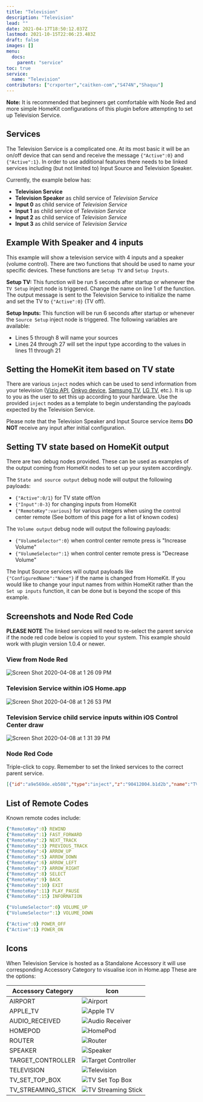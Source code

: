 ```yaml
---
title: "Television"
description: "Television"
lead: ""
date: 2021-04-17T18:50:12.037Z
lastmod: 2021-10-15T22:06:23.483Z
draft: false
images: []
menu:
  docs:
    parent: "service"
toc: true
service:
  name: "Television"
contributors: ["crxporter","caitken-com","S474N","Shaquu"]
---
```


**Note:** It is recommended that beginners get comfortable with Node Red and more simple HomeKit configurations of this plugin before attempting to set up Television Service.

## Services

The Television Service is a complicated one. At its most basic it will be an on/off device that can send and receive the message `{"Active":0}` and `{"Active":1}`. In order to use additional features there needs to be linked services including (but not limited to) Input Source and Television Speaker.

Currently, the example below has:

* **Television Service**
* **Television Speaker** as child service of _Television Service_
* **Input 0** as child service of _Television Service_
* **Input 1** as child service of _Television Service_
* **Input 2** as child service of _Television Service_
* **Input 3** as child service of _Television Service_

## Example With Speaker and 4 inputs

This example will show a television service with 4 inputs and a speaker (volume control). There are two functions that should be used to name your specific devices. These functions are `Setup TV` and `Setup Inputs`.

**Setup TV:**
This function will be run 5 seconds after startup or whenever the `TV Setup` inject node is triggered. Change the name on line 1 of the function. The output message is sent to the Television Service to initialize the name and set the TV to `{"Active":0}` (TV off).

**Setup Inputs:**
This function will be run 6 seconds after startup or whenever the `Source Setup` inject node is triggered. The following variables are available:

* Lines 5 through 8 will name your sources
* Lines 24 through 27 will set the input type according to the values in lines 11 through 21

## Setting the HomeKit item based on TV state

There are various `inject` nodes which can be used to send information from your television ([Vizio API](https://github.com/exiva/Vizio_SmartCast_API), [Onkyo device](https://github.com/estbeetoo/node-red-contrib-eiscp), [Samsung TV](https://github.com/Toxblh/node-red-contrib-samsung-tv-control), [LG TV](https://github.com/hobbyquaker/node-red-contrib-lgtv), etc.). It is up to you as the user to set this up according to your hardware. Use the provided `inject` nodes as a template to begin understanding the payloads expected by the Television Service.

Please note that the Television Speaker and Input Source service items **DO NOT** receive any input after initial configuration.

## Setting TV state based on HomeKit output

There are two debug nodes provided. These can be used as examples of the output coming from HomeKit nodes to set up your system accordingly.

The `State and source output` debug node will output the following payloads:

* `{"Active":0/1}` for TV state off/on
* `{"Input":0-3}` for changing inputs from HomeKit
* `{"RemoteKey":various}` for various integers when using the control center remote (See bottom of this page for a list of known codes)

The `Volume output` debug node will output the following payloads:

* `{"VolumeSelector":0}` when control center remote press is "Increase Volume"
* `{"VolumeSelector":1}` when control center remote press is "Decrease Volume"

The Input Source services will output payloads like `{"ConfiguredName":"Name"}` if the name is changed from HomeKit. If you would like to change your input names from within HomeKit rather than the `Set up inputs` function, it can be done but is beyond the scope of this example.

## Screenshots and Node Red Code

**PLEASE NOTE** The linked services will need to re-select the parent service if the node red code below is copied to your system. This example should work with plugin version 1.0.4 or newer.

### View from Node Red

![Screen Shot 2020-04-08 at 1 26 09 PM](https://user-images.githubusercontent.com/38265886/78819862-83201b80-799c-11ea-88d0-82d67249dcf3.png)

### Television Service within iOS Home.app

![Screen Shot 2020-04-08 at 1 26 53 PM](https://user-images.githubusercontent.com/38265886/78819919-9d59f980-799c-11ea-804f-5642fbb81f4e.png)

### Television Service child service inputs within iOS Control Center draw

![Screen Shot 2020-04-08 at 1 31 39 PM](https://user-images.githubusercontent.com/38265886/78820371-486ab300-799d-11ea-88a7-dbc746c780ad.png)

### Node Red Code

Triple-click to copy. Remember to set the linked services to the correct parent service.

```json
[{"id":"a9e569de.eb508","type":"inject","z":"90412004.b1d2b","name":"TV on","topic":"","payload":"{\"Active\":1}","payloadType":"json","repeat":"","crontab":"","once":false,"onceDelay":0.1,"x":310,"y":960,"wires":[["93bc492d.3d6848"]]},{"id":"250f61e5.cdbe8e","type":"inject","z":"90412004.b1d2b","name":"TV off","topic":"","payload":"{\"Active\":0}","payloadType":"json","repeat":"","crontab":"","once":false,"onceDelay":0.1,"x":310,"y":1000,"wires":[["93bc492d.3d6848"]]},{"id":"db46bcc.eec00c","type":"debug","z":"90412004.b1d2b","name":"State and source output","active":true,"tosidebar":true,"console":false,"tostatus":false,"complete":"payload","targetType":"msg","x":990,"y":960,"wires":[]},{"id":"d01e0a4e.49da68","type":"debug","z":"90412004.b1d2b","name":"Volume output","active":true,"tosidebar":true,"console":false,"tostatus":false,"complete":"payload","targetType":"msg","x":1000,"y":1280,"wires":[]},{"id":"26b7c791.d278","type":"inject","z":"90412004.b1d2b","name":"TV Setup","topic":"","payload":"","payloadType":"date","repeat":"","crontab":"","once":true,"onceDelay":"5","x":320,"y":900,"wires":[["404e9088.92a208"]]},{"id":"2028cd20.56072a","type":"inject","z":"90412004.b1d2b","name":"Source Setup","topic":"","payload":"","payloadType":"date","repeat":"","crontab":"","once":true,"onceDelay":"6","x":320,"y":1360,"wires":[["ab0cd2f6.17b038"]]},{"id":"404e9088.92a208","type":"function","z":"90412004.b1d2b","name":"Setup TV","func":"var name = \"Television\";\n\nmsg.payload = {\n \"ConfiguredName\": name,\n \"ActiveIdentifier\" : 0,\n \"SleepDiscoveryMode\" : 0,\n \"Active\" : 0\n};\nreturn msg;","outputs":1,"noerr":0,"x":500,"y":900,"wires":[["93bc492d.3d6848"]]},{"id":"8e8be1d8.38174","type":"inject","z":"90412004.b1d2b","name":"Input 1","topic":"","payload":"{\"ActiveIdentifier\":1}","payloadType":"json","repeat":"","crontab":"","once":false,"onceDelay":0.1,"x":310,"y":1120,"wires":[["93bc492d.3d6848"]]},{"id":"27b2cba.39cb534","type":"inject","z":"90412004.b1d2b","name":"Input 0","topic":"","payload":"{\"ActiveIdentifier\":0}","payloadType":"json","repeat":"","crontab":"","once":false,"onceDelay":0.1,"x":310,"y":1080,"wires":[["93bc492d.3d6848"]]},{"id":"212a935c.2d79f4","type":"inject","z":"90412004.b1d2b","name":"Input 2","topic":"","payload":"{\"ActiveIdentifier\":2}","payloadType":"json","repeat":"","crontab":"","once":false,"onceDelay":0.1,"x":310,"y":1160,"wires":[["93bc492d.3d6848"]]},{"id":"fd8b49ca.2333b","type":"inject","z":"90412004.b1d2b","name":"Input 3","topic":"","payload":"{\"ActiveIdentifier\":3}","payloadType":"json","repeat":"","crontab":"","once":false,"onceDelay":0.1,"x":310,"y":1200,"wires":[["93bc492d.3d6848"]]},{"id":"ab0cd2f6.17b038","type":"function","z":"90412004.b1d2b","name":"Set up inputs","func":"// This function will initialize and name inputs\n// it is set to work with 4 inputs\n\n// INPUT SOURCE NAMES\nvar input0 = \"HDMI 1\";\nvar input1 = \"HDMI 2\";\nvar input2 = \"Apple TV\";\nvar input3 = \"Wii U\";\n\n// INPUT SOURCE TYPES\nvar OTHER = 0;\nvar HOME_SCREEN = 1;\nvar TUNER = 2;\nvar HDMI = 3;\nvar COMPOSITE_VIDEO = 4;\nvar S_VIDEO = 5;\nvar COMPONENT_VIDEO = 6;\nvar DVI = 7;\nvar AIRPLAY = 8;\nvar USB = 9;\nvar APPLICATION = 10;\n\n// Configure your input types based on options above\nvar input0type = HDMI;\nvar input1type = HDMI;\nvar input2type = HDMI;\nvar input3type = COMPOSITE_VIDEO;\n\n\n// Duplicate or remove sets if you have more or fewer inputs\nvar msg0={};\nvar msg1={};\nvar msg2={};\nvar msg3={};\n\nmsg0.payload = {\n    \"Identifier\": 0,\n    \"IsConfigured\" : 1,\n    \"ConfiguredName\": input0,\n    \"InputSourceType\": input0type\n};\nmsg1.payload = {\n    \"Identifier\": 1,\n    \"IsConfigured\" : 1,\n    \"ConfiguredName\": input1,\n    \"InputSourceType\": input1type\n};\nmsg2.payload = {\n    \"Identifier\": 2,\n    \"IsConfigured\" : 1,\n    \"ConfiguredName\": input2,\n    \"InputSourceType\": input2type\n};\nmsg3.payload = {\n    \"Identifier\": 3,\n    \"IsConfigured\" : 1,\n    \"ConfiguredName\" : input3,\n    \"InputSourceType\" : input3type\n};\nreturn [msg0,msg1,msg2,msg3];","outputs":4,"noerr":0,"x":530,"y":1360,"wires":[["8ff895bc.7b935"],["f74be9ff.fa82a8"],["497e4a93.2cfab4"],["5213369b.218d48"]]},{"id":"93bc492d.3d6848","type":"homekit-service","z":"90412004.b1d2b","isParent":true,"bridge":"f6a4260d.7e51e","parentService":"","name":"Television Example","serviceName":"Television","topic":"","filter":false,"manufacturer":"Default Manufacturer","model":"Default Model","serialNo":"Default Serial Number","cameraConfigVideoProcessor":"ffmpeg","cameraConfigSource":"","cameraConfigStillImageSource":"","cameraConfigMaxStreams":2,"cameraConfigMaxWidth":1280,"cameraConfigMaxHeight":720,"cameraConfigMaxFPS":10,"cameraConfigMaxBitrate":300,"cameraConfigVideoCodec":"libx264","cameraConfigAudioCodec":"libfdk_aac","cameraConfigAudio":false,"cameraConfigPacketSize":1316,"cameraConfigVerticalFlip":false,"cameraConfigHorizontalFlip":false,"cameraConfigMapVideo":"0:0","cameraConfigMapAudio":"0:1","cameraConfigVideoFilter":"scale=1280:720","cameraConfigAdditionalCommandLine":"-tune zerolatency","cameraConfigDebug":false,"cameraConfigSnapshotOutput":"disabled","cameraConfigInterfaceName":"","characteristicProperties":"{\n    \"RemoteKey\":null\n}","x":730,"y":960,"wires":[[],["db46bcc.eec00c"]]},{"id":"983c3244.9dfbe8","type":"homekit-service","z":"90412004.b1d2b","isParent":false,"bridge":"f6a4260d.7e51e","parentService":"86669c0b.9dfec8","name":"Television Speaker","serviceName":"TelevisionSpeaker","topic":"","filter":false,"manufacturer":"Default Manufacturer","model":"Default Model","serialNo":"Default Serial Number","cameraConfigVideoProcessor":"ffmpeg","cameraConfigSource":"","cameraConfigStillImageSource":"","cameraConfigMaxStreams":2,"cameraConfigMaxWidth":1280,"cameraConfigMaxHeight":720,"cameraConfigMaxFPS":10,"cameraConfigMaxBitrate":300,"cameraConfigVideoCodec":"libx264","cameraConfigAudioCodec":"libfdk_aac","cameraConfigAudio":false,"cameraConfigPacketSize":1316,"cameraConfigVerticalFlip":false,"cameraConfigHorizontalFlip":false,"cameraConfigMapVideo":"0:0","cameraConfigMapAudio":"0:1","cameraConfigVideoFilter":"scale=1280:720","cameraConfigAdditionalCommandLine":"-tune zerolatency","cameraConfigDebug":false,"cameraConfigSnapshotOutput":"disabled","cameraConfigInterfaceName":"","characteristicProperties":"{\n    \"VolumeControlType\":1,\n    \"VolumeSelector\":true\n}","x":730,"y":1280,"wires":[[],["d01e0a4e.49da68"]]},{"id":"8ff895bc.7b935","type":"homekit-service","z":"90412004.b1d2b","isParent":false,"bridge":"","parentService":"86669c0b.9dfec8","name":"Input 0","serviceName":"InputSource","topic":"","filter":false,"manufacturer":"Default Manufacturer","model":"Default Model","serialNo":"Default Serial Number","cameraConfigVideoProcessor":"ffmpeg","cameraConfigSource":"","cameraConfigStillImageSource":"","cameraConfigMaxStreams":2,"cameraConfigMaxWidth":1280,"cameraConfigMaxHeight":720,"cameraConfigMaxFPS":10,"cameraConfigMaxBitrate":300,"cameraConfigVideoCodec":"libx264","cameraConfigAudioCodec":"libfdk_aac","cameraConfigAudio":false,"cameraConfigPacketSize":1316,"cameraConfigVerticalFlip":false,"cameraConfigHorizontalFlip":false,"cameraConfigMapVideo":"0:0","cameraConfigMapAudio":"0:1","cameraConfigVideoFilter":"scale=1280:720","cameraConfigAdditionalCommandLine":"-tune zerolatency","cameraConfigDebug":false,"cameraConfigSnapshotOutput":"disabled","cameraConfigInterfaceName":"","characteristicProperties":"{}","x":760,"y":1340,"wires":[[],[]]},{"id":"f74be9ff.fa82a8","type":"homekit-service","z":"90412004.b1d2b","isParent":false,"bridge":"","parentService":"86669c0b.9dfec8","name":"Input 1","serviceName":"InputSource","topic":"","filter":false,"manufacturer":"Default Manufacturer","model":"Default Model","serialNo":"Default Serial Number","cameraConfigVideoProcessor":"ffmpeg","cameraConfigSource":"","cameraConfigStillImageSource":"","cameraConfigMaxStreams":2,"cameraConfigMaxWidth":1280,"cameraConfigMaxHeight":720,"cameraConfigMaxFPS":10,"cameraConfigMaxBitrate":300,"cameraConfigVideoCodec":"libx264","cameraConfigAudioCodec":"libfdk_aac","cameraConfigAudio":false,"cameraConfigPacketSize":1316,"cameraConfigVerticalFlip":false,"cameraConfigHorizontalFlip":false,"cameraConfigMapVideo":"0:0","cameraConfigMapAudio":"0:1","cameraConfigVideoFilter":"scale=1280:720","cameraConfigAdditionalCommandLine":"-tune zerolatency","cameraConfigDebug":false,"cameraConfigSnapshotOutput":"disabled","cameraConfigInterfaceName":"","characteristicProperties":"{}","x":760,"y":1400,"wires":[[],[]]},{"id":"497e4a93.2cfab4","type":"homekit-service","z":"90412004.b1d2b","isParent":false,"bridge":"","parentService":"86669c0b.9dfec8","name":"Input 2","serviceName":"InputSource","topic":"","filter":false,"manufacturer":"Default Manufacturer","model":"Default Model","serialNo":"Default Serial Number","cameraConfigVideoProcessor":"ffmpeg","cameraConfigSource":"","cameraConfigStillImageSource":"","cameraConfigMaxStreams":2,"cameraConfigMaxWidth":1280,"cameraConfigMaxHeight":720,"cameraConfigMaxFPS":10,"cameraConfigMaxBitrate":300,"cameraConfigVideoCodec":"libx264","cameraConfigAudioCodec":"libfdk_aac","cameraConfigAudio":false,"cameraConfigPacketSize":1316,"cameraConfigVerticalFlip":false,"cameraConfigHorizontalFlip":false,"cameraConfigMapVideo":"0:0","cameraConfigMapAudio":"0:1","cameraConfigVideoFilter":"scale=1280:720","cameraConfigAdditionalCommandLine":"-tune zerolatency","cameraConfigDebug":false,"cameraConfigSnapshotOutput":"disabled","cameraConfigInterfaceName":"","characteristicProperties":"{}","x":760,"y":1460,"wires":[[],[]]},{"id":"5213369b.218d48","type":"homekit-service","z":"90412004.b1d2b","isParent":false,"bridge":"","parentService":"86669c0b.9dfec8","name":"Input 3","serviceName":"InputSource","topic":"","filter":false,"manufacturer":"Default Manufacturer","model":"Default Model","serialNo":"Default Serial Number","cameraConfigVideoProcessor":"ffmpeg","cameraConfigSource":"","cameraConfigStillImageSource":"","cameraConfigMaxStreams":2,"cameraConfigMaxWidth":1280,"cameraConfigMaxHeight":720,"cameraConfigMaxFPS":10,"cameraConfigMaxBitrate":300,"cameraConfigVideoCodec":"libx264","cameraConfigAudioCodec":"libfdk_aac","cameraConfigAudio":false,"cameraConfigPacketSize":1316,"cameraConfigVerticalFlip":false,"cameraConfigHorizontalFlip":false,"cameraConfigMapVideo":"0:0","cameraConfigMapAudio":"0:1","cameraConfigVideoFilter":"scale=1280:720","cameraConfigAdditionalCommandLine":"-tune zerolatency","cameraConfigDebug":false,"cameraConfigSnapshotOutput":"disabled","cameraConfigInterfaceName":"","characteristicProperties":"{}","x":760,"y":1520,"wires":[[],[]]},{"id":"f6a4260d.7e51e","type":"homekit-bridge","z":"","bridgeName":"Television Wiki","pinCode":"111-11-111","port":"","allowInsecureRequest":false,"manufacturer":"Default Manufacturer","model":"Default Model","serialNo":"Default Serial Number","customMdnsConfig":false,"mdnsMulticast":true,"mdnsInterface":"","mdnsPort":"","mdnsIp":"","mdnsTtl":"","mdnsLoopback":true,"mdnsReuseAddr":true,"allowMessagePassthrough":false}]
```

## List of Remote Codes

Known remote codes include:

```yaml
{"RemoteKey":0} REWIND
{"RemoteKey":1} FAST_FORWARD
{"RemoteKey":2} NEXT_TRACK
{"RemoteKey":3} PREVIOUS_TRACK
{"RemoteKey":4} ARROW_UP
{"RemoteKey":5} ARROW_DOWN
{"RemoteKey":6} ARROW_LEFT
{"RemoteKey":7} ARROW_RIGHT
{"RemoteKey":8} SELECT
{"RemoteKey":9} BACK
{"RemoteKey":10} EXIT
{"RemoteKey":11} PLAY_PAUSE
{"RemoteKey":15} INFORMATION

{"VolumeSelector":0} VOLUME_UP
{"VolumeSelector":1} VOLUME_DOWN

{"Active":0} POWER_OFF
{"Active":1} POWER_ON
```

## Icons

When Television Service is hosted as a Standalone Accessory it will use corresponding Accessory Category to visualise icon in Home.app
These are the options:

| Accessory Category | Icon |
| ----------- | ----------- |
| AIRPORT | ![Airport](tv_category_airport.png) |
| APPLE_TV | ![Apple TV](tv_category_apple_tv.png) |
| AUDIO_RECEIVED | ![Audio Receiver](tv_category_audio_receiver.png) |
| HOMEPOD | ![HomePod](tv_category_homepod.png) |
| ROUTER | ![Router](tv_category_router.png) |
| SPEAKER | ![Speaker](tv_category_speaker.png) |
| TARGET_CONTROLLER | ![Target Controller](tv_category_target_controller.png) |
| TELEVISION | ![Television](tv_category_television.png) |
| TV_SET_TOP_BOX | ![TV Set Top Box](tv_category_tv_set_top_box.png) |
| TV_STREAMING_STICK | ![TV Streaming Stick](tv_category_tv_streaming_stick.png) |
